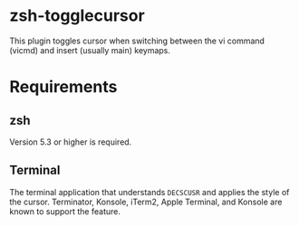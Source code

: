 zsh-togglecursor
================

This plugin toggles cursor when switching between the vi command (vicmd) and
insert (usually main) keymaps.

# Requirements

## zsh

Version 5.3 or higher is required.

## Terminal

The terminal application that understands `DECSCUSR` and applies the style of
the cursor. Terminator, Konsole, iTerm2, Apple Terminal, and Konsole are known
to support the feature.
